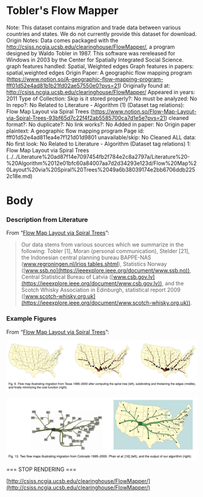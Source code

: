 # Tobler's Flow Mapper

Note: This dataset contains migration and trade data between various countries and states. We do not currently provide this dataset for download.
Origin Notes: Data comes packaged with the http://csiss.ncgia.ucsb.edu/clearinghouse/FlowMapper/, a program designed by Waldo Tobler in 1987. This software was rereleased for Windows in 2003 by the Center for Spatially Integrated Social Science.
graph features handled: Spatial, Weighted edges
Graph features in papers: spatial,weighted edges
Origin Paper: A geographic flow mapping program (https://www.notion.so/A-geographic-flow-mapping-program-fff01d52e4ad81b1b21fd02ae57550e0?pvs=21)
Originally found at: http://csiss.ncgia.ucsb.edu/clearinghouse/FlowMapper/
Appeared in years: 2011
Type of Collection: Skip
is it stored properly?: No
must be analyzed: No
In repo?: No
Related to Literature - Algorithm (1) (Dataset tag relations): Flow Map Layout via Spiral Trees (https://www.notion.so/Flow-Map-Layout-via-Spiral-Trees-93bf65d7c22f4f2ab5585700ca7d1e5e?pvs=21)
cleaned format?: No
duplicate?: No
link works?: No
Added in paper: No
Origin paper plaintext: A geographic flow mapping program
Page id: fff01d52e4ad811ea4e7f121d01d9801
unavailable/skip: No
Cleaned ALL data: No
first look: No
Related to Literature - Algorithm (Dataset tag relations) 1: Flow Map Layout via Spiral Trees (../../Literature%20ad87f14e7097454fb2f784e2c8a2797a/Literature%20-%20Algorithm%2012e01bfc60a84007aa7d2d34293e123d/Flow%20Map%20Layout%20via%20Spiral%20Trees%2049a6b38039174e2bb6706ddb2252c18e.md)

# Body

### Description from Literature

From “[Flow Map Layout via Spiral Trees](https://doi.org/10.1109/tvcg.2011.202)”:

> Our data stems from various sources which we summarize in the following: Tobler [1], Moran (personal communication), Stelder [21], the Indonesian central planning bureau BAPPE-NAS ([www.regroningen.nl/irios tables.shtml](https://ieeexplore.ieee.org/document/www.regroningen.nl/irios%20tables.shtml)), Statistics Norway ([www.ssb.no](https://ieeexplore.ieee.org/document/www.ssb.no)), Central Statistical Bureau of Latvia ([www.csb.gov.lv](https://ieeexplore.ieee.org/document/www.csb.gov.lv)), and the Scotch Whisky Association in Edinburgh, statistical report 2009 ([www.scotch-whisky.org.uk](https://ieeexplore.ieee.org/document/www.scotch-whisky.org.uk)).
> 

### Example Figures

From “[Flow Map Layout via Spiral Trees](https://doi.org/10.1109/tvcg.2011.202)”:

![Screen Shot 2023-08-17 at 4.53.16 PM.png](../../../Benchmark%20datasets%2064e0439269f9497799025562a4087ce1/Tobler's%20Flow%20Mapper%205b849ca858de45f192db4b8bd4f44c65/Screen_Shot_2023-08-17_at_4.53.16_PM.png)

![Screen Shot 2023-08-17 at 4.53.57 PM.png](../../../Benchmark%20datasets%2064e0439269f9497799025562a4087ce1/Tobler's%20Flow%20Mapper%205b849ca858de45f192db4b8bd4f44c65/Screen_Shot_2023-08-17_at_4.53.57_PM.png)

=== STOP RENDERING ===

[http://csiss.ncgia.ucsb.edu/clearinghouse/FlowMapper/](http://csiss.ncgia.ucsb.edu/clearinghouse/FlowMapper/)